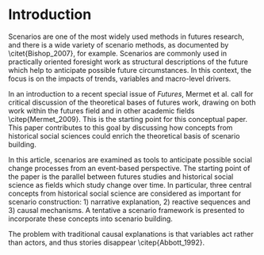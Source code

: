 # Introduction

Scenarios are one of the most widely used methods in futures research, and there is a wide variety of scenario methods, as documented by \citet{Bishop_2007}, for example. Scenarios are commonly used in practically oriented foresight work as structural descriptions of the future which help to anticipate possible future circumstances. In this context, the focus is on the impacts of trends, variables and macro-level drivers.

In an introduction to a recent special issue of *Futures*, Mermet et al. call for critical discussion of the theoretical bases of futures work, drawing on both work within the futures field and in  other academic fields \citep{Mermet_2009}. This is the starting point for this conceptual paper. This paper contributes to this goal by discussing how concepts from historical social sciences could enrich the theoretical basis of scenario building.

In this article, scenarios are examined as tools to anticipate possible social change processes from an event-based perspective. The starting point of the paper is the parallel between futures studies and historical social science as fields which study change over time. In particular, three central concepts from historical social science are considered as important for scenario construction: 1) narrative explanation, 2) reactive sequences and 3) causal mechanisms. A tentative a scenario framework is presented to incorporate these concepts into scenario building.

The problem with traditional causal explanations is that variables act rather than actors, and thus stories disappear \citep{Abbott_1992}.
